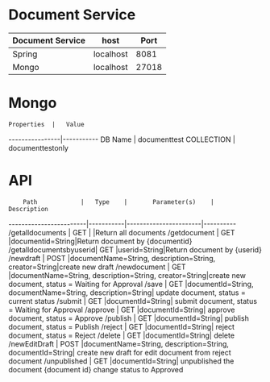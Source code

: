 # Document Service

Document Service|		host	|	Port			
----------------|---------------|--------
	Spring		|	localhost	|  8081
	Mongo		|	localhost	| 27018

# Mongo

	Properties	|	Value
----------------|-----------
DB Name | documenttest
COLLECTION | documenttestonly

# API


		Path			|	Type	|		Parameter(s)	|	Description
------------------------|-----------|-----------------------|----------
/getalldocuments		|	GET		| |Return all documents
/getdocument			|	GET 	|documentid=String|Return document by {documentid}
/getalldocumentsbyuserid|	GET 	|userid=String|Return document by {userid}
/newdraft	 			|	POST	|documentName=String, description=String, creator=String|create new draft
/newdocument			|	GET 	|documentName=String, description=String, creator=String|create new document, status = Waiting for Approval
/save					|	GET 	|documentId=String, documentName=String, description=String| update document, status = current status
/submit					|	GET 	|documentId=String| submit document, status = Waiting for Approval
/approve				|	GET 	|documentId=String| approve document, status = Approve
/publish				|	GET 	|documentId=String| publish document, status = Publish
/reject					|	GET 	|documentId=String| reject document, status = Reject
/delete					|	GET 	|documentId=String| delete
/newEditDraft			|	POST	|documentName=String, description=String, documentId=String| create new draft for edit document from reject document
/unpublished			| 	GET 	|documentId=String|	unpublished the document {document id} change status to Approved
